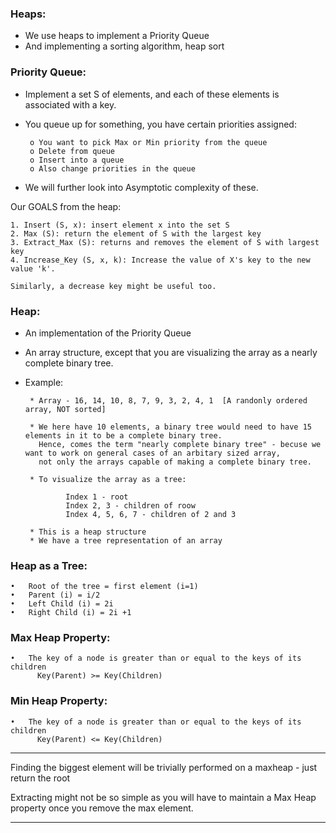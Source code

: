 ### Heaps:

   * We use heaps to implement a Priority Queue
   * And implementing a sorting algorithm, heap sort


### Priority Queue:

   * Implement a set S of elements, and each of these elements is associated with a key.
   * You queue up for something, you have certain priorities assigned:
    
          o	You want to pick Max or Min priority from the queue
          o	Delete from queue 
          o	Insert into a queue
          o	Also change priorities in the queue
    
    
   * We will further look into Asymptotic complexity of these.
   
Our GOALS from the heap:
  
    1. Insert (S, x): insert element x into the set S
    2. Max (S): return the element of S with the largest key
    3. Extract_Max (S): returns and removes the element of S with largest key
    4. Increase_Key (S, x, k): Increase the value of X's key to the new value 'k'.
    
    Similarly, a decrease key might be useful too.
    

### Heap:

   * An implementation of the Priority Queue
   * An array structure, except that you are visualizing the array as a nearly complete binary tree.
    
    
   * Example:
        
          * Array - 16, 14, 10, 8, 7, 9, 3, 2, 4, 1  [A randonly ordered array, NOT sorted]
          
          * We here have 10 elements, a binary tree would need to have 15 elements in it to be a complete binary tree. 
            Hence, comes the term "nearly complete binary tree" - becuse we want to work on general cases of an arbitary sized array,
            not only the arrays capable of making a complete binary tree.
           
          * To visualize the array as a tree:
          
                  Index 1 - root
                  Index 2, 3 - children of roow
                  Index 4, 5, 6, 7 - children of 2 and 3
                  
          * This is a heap structure
          * We have a tree representation of an array


### Heap as a Tree:

    •	Root of the tree = first element (i=1)
    •	Parent (i) = i/2
    •	Left Child (i) = 2i
    •	Right Child (i) = 2i +1


### Max Heap Property:
    
    •	The key of a node is greater than or equal to the keys of its children
          Key(Parent) >= Key(Children)


### Min Heap Property:
    
    •	The key of a node is greater than or equal to the keys of its children
          Key(Parent) <= Key(Children)
    
*********************     

Finding the biggest element will be trivially performed on a maxheap - just return the root 

Extracting might not be so simple as you will have to maintain a Max Heap property once you remove the max element.

*********************




          

    

      
